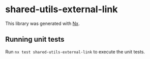 # shared-utils-external-link

This library was generated with [Nx](https://nx.dev).

## Running unit tests

Run `nx test shared-utils-external-link` to execute the unit tests.
